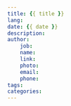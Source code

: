 ```yaml
---
title: {{ title }}
lang:
date: {{ date }}
description: 
author: 
    job:
    name: 
    link: 
    photo:
    email: 
    phone:
tags: 
categories: 
---
```

